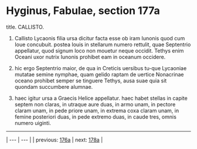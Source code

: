 # Hyginus, Fabulae, section 177a

title. CALLISTO.



1. Callisto Lycaonis filia ursa dicitur facta esse ob iram Iunonis quod cum Ioue concubuit. postea Iouis in stellarum numero rettulit, quae Septentrio appellatur, quod signum loco non mouetur neque occidit. Tethys enim Oceani uxor nutrix Iunonis prohibet eam in oceanum occidere.



2. hic ergo Septentrio maior, de qua in Creticis uersibus tu-que Lycaoniae mutatae semine nymphae, quam gelido raptam de uertice Nonacrinae oceano prohibet semper se tinguere Tethys, ausa suae quia sit quondam succumbere alumnae.



3. haec igitur ursa a Graecis Helice appellatur. haec habet stellas in capite septem non claras, in utraque aure duas, in armo unam, in pectore claram unam, in pede priore unam, in extrema coxa claram unam, in femine posteriori duas, in pede extremo duas, in caude tres, omnis numero uiginti.



---

| --- | --- |
| previous: [176a](../176a/) | next: [178a](../178a/) |